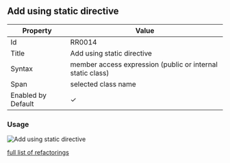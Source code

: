## Add using static directive

| Property | Value |
| -------- | ----- |
| Id | RR0014 |
| Title | Add using static directive |
| Syntax | member access expression \(public or internal static class\) |
| Span | selected class name |
| Enabled by Default | &#x2713; |

### Usage

![Add using static directive](../../images/refactorings/AddUsingStaticDirective.png)

[full list of refactorings](Refactorings.md)